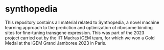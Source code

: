 # synthopedia
This repository contains all material related to Synthopedia, a novel machine learning approach to the prediction and optimization of ribosome binding sites for fine-tuning transgene expression. This was part of the 2023 project carried out by the IIT Madras iGEM team, for which we won a Gold Medal at the iGEM Grand Jamboree 2023 in Paris.
